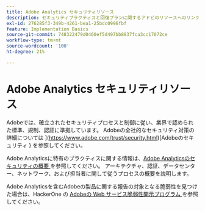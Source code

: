 ```yaml
---
title: Adobe Analytics セキュリティリソース
description: セキュリティプラクティスと回復プランに関するアドビのリソースへのリンクです。
exl-id: 276285f3-349b-4261-bea1-25bdc0996fbf
feature: Implementation Basics
source-git-commit: 748322479d0460ef5d497bb8837fca3cc17072ce
workflow-type: tm+mt
source-wordcount: '100'
ht-degree: 21%

---
```


# Adobe Analytics セキュリティリソース

Adobeでは、確立されたセキュリティプロセスと制御に従い、業界で認められた標準、規制、認証に準拠しています。 Adobeの全社的なセキュリティ対策の詳細については ](https://www.adobe.com/trust/security.html)[Adobeのセキュリティ } を参照してください。

Adobe Analyticsに特有のプラクティスに関する情報は、[Adobe Analyticsのセキュリティの概要 ](https://www.adobe.com/content/dam/cc/en/trust-center/ungated/whitepapers/experience-cloud/adb-analytics-security-wp.pdf) を参照してください。 アーキテクチャ、認証、データセンター、ネットワーク、および担当者に関して従うプロセスの概要を説明します。

Adobe Analyticsを含むAdobeの製品に関する報告の対象となる脆弱性を見つけた場合は、HackerOne の [Adobeの Web サービス脆弱性開示プログラム ](https://hackerone.com/adobe) を参照してください。
